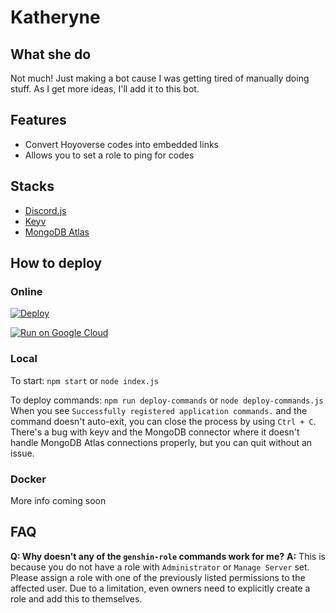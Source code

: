 # Katheryne

## What she do
Not much! Just making a bot cause I was getting tired of manually doing stuff. As I get more ideas, I'll add it to this bot. 

## Features
- Convert Hoyoverse codes into embedded links
- Allows you to set a role to ping for codes

## Stacks
- [Discord.js](https://discord.js.org/#/)
- [Keyv](https://keyv.js.org/#/)
- [MongoDB Atlas](https://www.mongodb.com/)

## How to deploy

### Online

[![Deploy](https://www.herokucdn.com/deploy/button.svg)](https://heroku.com/deploy?template=https://github.com/jurytan/gi-discord-bot)


[![Run on Google Cloud](https://deploy.cloud.run/button.svg)](https://deploy.cloud.run?git_repo=github.com/jurytan/katheryne-bot)

### Local
To start: 
`npm start` or `node index.js`

To deploy commands:
`npm run deploy-commands` or `node deploy-commands.js`
When you see `Successfully registered application commands.` and the command doesn't auto-exit, you can close the process by using `Ctrl + C`. There's a bug with keyv and the MongoDB connector where it doesn't handle MongoDB Atlas connections properly, but you can quit without an issue. 

### Docker
More info coming soon

## FAQ

**Q: Why doesn't any of the `genshin-role` commands work for me?**
**A:** This is because you do not have a role with `Administrator` or `Manage Server` set. Please assign a role with one of the previously listed permissions to the affected user. Due to a limitation, even owners need to explicitly create a role and add this to themselves. 

